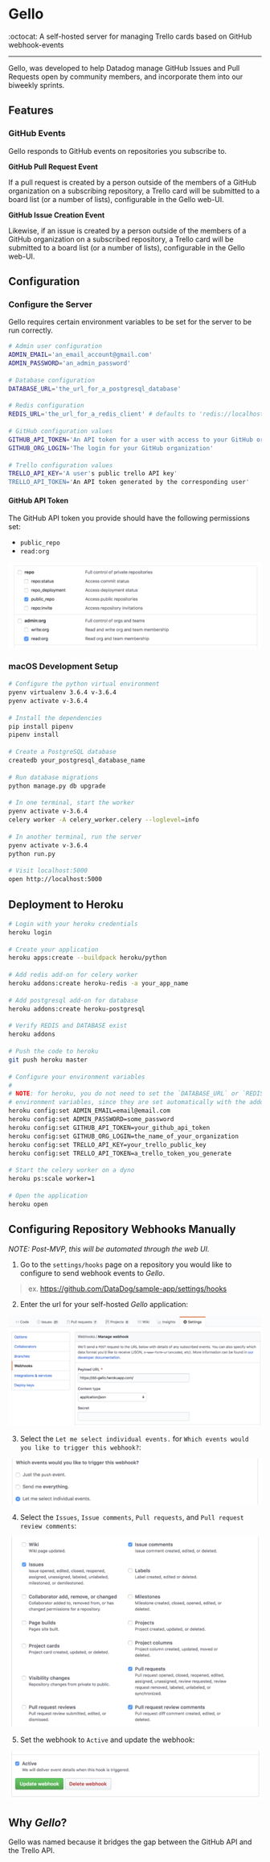 # Gello
:octocat: A self-hosted server for managing Trello cards based on GitHub webhook-events
___

Gello, was developed to help Datadog manage GitHub Issues and Pull Requests open by community members, and incorporate them into our biweekly sprints.

## Features
### GitHub Events
Gello responds to GitHub events on repositories you subscribe to.

**GitHub Pull Request Event**

If a pull request is created by a person outside of the members of a GitHub organization on a subscribing repository, a Trello card will be submitted to a board list (or a number of lists), configurable in the Gello web-UI.

**GitHub Issue Creation Event**

Likewise, if an issue is created by a person outside of the members of a GitHub organization on a subscribed repository, a Trello card will be submitted to a board list (or a number of lists), configurable in the Gello web-UI.

## Configuration
### Configure the Server

Gello requires certain environment variables to be set for the server to be run correctly.

```bash
# Admin user configuration
ADMIN_EMAIL='an_email_account@gmail.com'
ADMIN_PASSWORD='an_admin_password'

# Database configuration
DATABASE_URL='the_url_for_a_postgresql_database'

# Redis configuration
REDIS_URL='the_url_for_a_redis_client' # defaults to 'redis://localhost:6379/0'

# GitHub configuration values
GITHUB_API_TOKEN='An API token for a user with access to your GitHub organization'
GITHUB_ORG_LOGIN='The login for your GitHub organization'

# Trello configuration values
TRELLO_API_KEY='A user's public trello API key'
TRELLO_API_TOKEN='An API token generated by the corresponding user'
```


#### GitHub API Token

The GitHub API token you provide should have the following permissions set:

* `public_repo`
* `read:org`

![API Token Permissions](/images/permissions.png)

### macOS Development Setup

```bash
# Configure the python virtual environment
pyenv virtualenv 3.6.4 v-3.6.4
pyenv activate v-3.6.4

# Install the dependencies
pip install pipenv
pipenv install

# Create a PostgreSQL database
createdb your_postgresql_database_name

# Run database migrations
python manage.py db upgrade

# In one terminal, start the worker
pyenv activate v-3.6.4
celery worker -A celery_worker.celery --loglevel=info

# In another terminal, run the server
pyenv activate v-3.6.4
python run.py

# Visit localhost:5000
open http://localhost:5000
```

## Deployment to Heroku

```bash
# Login with your heroku credentials
heroku login

# Create your application
heroku apps:create --buildpack heroku/python

# Add redis add-on for celery worker
heroku addons:create heroku-redis -a your_app_name

# Add postgresql add-on for database
heroku addons:create heroku-postgresql

# Verify REDIS and DATABASE exist
heroku addons

# Push the code to heroku
git push heroku master

# Configure your environment variables
#
# NOTE: for heroku, you do not need to set the `DATABASE_URL` or `REDIS_URL`
# environment variables, since they are set automatically with the addons
heroku config:set ADMIN_EMAIL=email@email.com
heroku config:set ADMIN_PASSWORD=some_password
heroku config:set GITHUB_API_TOKEN=your_github_api_token
heroku config:set GITHUB_ORG_LOGIN=the_name_of_your_organization
heroku config:set TRELLO_API_KEY=your_trello_public_key
heroku config:set TRELLO_API_TOKEN=a_trello_token_you_generate

# Start the celery worker on a dyno
heroku ps:scale worker=1

# Open the application
heroku open
```

## Configuring Repository Webhooks Manually

_NOTE: Post-MVP, this will be automated through the web UI._

1. Go to the `settings/hooks` page on a repository you would like to configure to send webhook events to _Gello_.

> ex. https://github.com/DataDog/sample-app/settings/hooks

2. Enter the url for your self-hosted _Gello_ application:

![Webhook 1](/images/webhook1.png)

3. Select the `Let me select individual events.` for `Which events would you like to trigger this webhook?`:

![Webhook 2](/images/webhook2.png)

4. Select the `Issues`, `Issue comments`, `Pull requests`, and `Pull request review comments`:

![Webhook 3](/images/webhook3.png)

5. Set the webhook to `Active` and update the webhook:

![Webhook 4](/images/webhook4.png)

## Why _Gello_?
Gello was named because it bridges the gap between the GitHub API and the Trello API.
